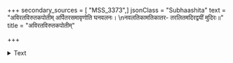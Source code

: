 +++
secondary_sources = [ "MSS_3373",]
jsonClass = "Subhaashita"
text = "अविरतविरुतकपोतीम् अर्पितरसमावृणोति घनवलनः।  \nनवलतिकामतिकातर- तरलितमदिरद्वयीं मुदिरः॥"
title = "अविरतविरुतकपोतीम्"

+++

<details><summary>Text</summary>

अविरतविरुतकपोतीम् अर्पितरसमावृणोति घनवलनः।  
नवलतिकामतिकातर- तरलितमदिरद्वयीं मुदिरः॥
</details>
